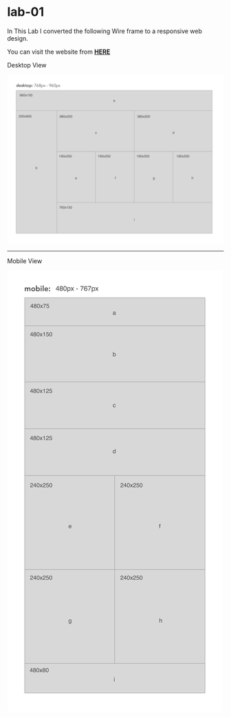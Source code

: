 # lab-01

In This Lab I converted the following Wire frame to a responsive web design.

You can visit the website from [**HERE**](https://oebitw.github.io/lab-01/)

Desktop View

![](desktop-viewa.png)

 ---

 Mobile View

 ![](mobile-view.png)
